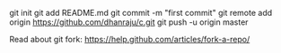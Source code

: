 git init
git add README.md
git commit -m "first commit"
git remote add origin https://github.com/dhanraju/c.git
git push -u origin master


Read about git fork: https://help.github.com/articles/fork-a-repo/
